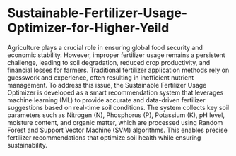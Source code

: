 # Sustainable-Fertilizer-Usage-Optimizer-for-Higher-Yeild
Agriculture plays a crucial role in ensuring global food security and economic stability. However, improper fertilizer usage remains a persistent challenge, leading to soil degradation, reduced crop productivity, and financial losses for farmers. Traditional fertilizer application methods rely on guesswork and experience, often resulting in inefficient nutrient management. To address this issue, the Sustainable Fertilizer Usage Optimizer is developed as a smart recommendation system that leverages machine learning (ML) to provide accurate and data-driven fertilizer suggestions based on real-time soil conditions. The system collects key soil parameters such as Nitrogen (N), Phosphorus (P), Potassium (K), pH level, moisture content, and organic matter, which are processed using Random Forest and Support Vector Machine (SVM) algorithms. This enables precise fertilizer recommendations that optimize soil health while ensuring sustainability.

